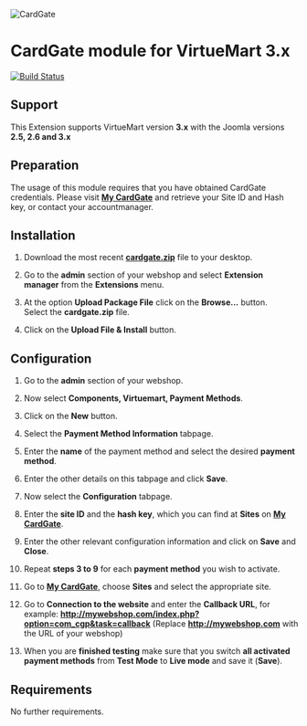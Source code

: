 ![CardGate](https://cdn.curopayments.net/thumb/200/logos/cardgate.png)

# CardGate module for VirtueMart 3.x

[![Build Status](https://travis-ci.org/cardgate/virtuemart3.svg?branch=master)](https://travis-ci.org/cardgate/virtuemart3)

## Support

This Extension supports VirtueMart version **3.x** with the Joomla versions **2.5, 2.6 and 3.x**

## Preparation

The usage of this module requires that you have obtained CardGate credentials.
Please visit [**My CardGate**](https://my.cardgate.com/) and retrieve your Site ID and Hash key, or contact your accountmanager.

## Installation
1. Download the most recent [**cardgate.zip**](https://github.com/cardgate/virtuemart3/releases) file to your desktop.

2. Go to the **admin** section of your webshop and select **Extension manager** from the **Extensions** menu.

3. At the option **Upload Package File** click on the **Browse...** button.  
   Select the **cardgate.zip** file.
   
4. Click on the **Upload File & Install** button.
  
## Configuration

1. Go to the **admin** section of your webshop.

2. Now select **Components, Virtuemart, Payment Methods**.

3. Click on the **New** button. 

4. Select the **Payment Method Information** tabpage.

5. Enter the **name** of the payment method and select the desired **payment method**.

6. Enter the other details on this tabpage and click **Save**.

7. Now select the **Configuration** tabpage.

8. Enter the **site ID** and the **hash key**, which you can find at **Sites** on [**My CardGate**](https://my.cardgate.com/).

9. Enter the other relevant configuration information and click on **Save** and **Close**.

10. Repeat **steps 3 to 9** for each **payment method** you wish to activate.

11. Go to [**My CardGate**](https://my.cardgate.com/), choose **Sites** and select the appropriate site.

12. Go to **Connection to the website** and enter the **Callback URL**, for example:
    **http://mywebshop.com/index.php?option=com_cgp&task=callback**
    (Replace **http://mywebshop.com** with the URL of your webshop)

13. When you are **finished testing** make sure that you switch **all activated payment methods** from **Test Mode** to **Live mode** and save it (**Save**). 
 
## Requirements

No further requirements.
